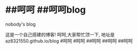 ##呵呵
##呵呵blog
====

nobody's blog


这是一个自己搭建的博客!
呵呵,大家帮忙顶一下,
地址是az8321550.github.io/blog
#呵呵
#呵呵
##呵呵
##呵呵
##呵呵
